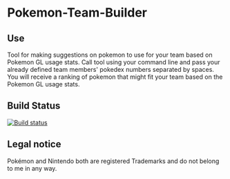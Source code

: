 # Pokemon-Team-Builder
## Use
Tool for making suggestions on pokemon to use for your team based on Pokemon GL usage stats.
Call tool using your command line and pass your already defined team members' pokedex numbers separated by spaces.
You will receive a ranking of pokemon that might fit your team based on the Pokemon GL usage stats.

## Build Status
[![Build status](https://ci.appveyor.com/api/projects/status/m0bvnx6ae3n2o06q?svg=true)](https://ci.appveyor.com/project/DigitalFlow/pokemon-team-builder)

## Legal notice
Pokémon and Nintendo both are registered Trademarks and do not belong to me in any way.
